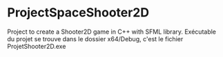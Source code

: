 # ProjectSpaceShooter2D

Project to create a Shooter2D game in C++ with SFML library.
Exécutable du projet se trouve dans le dossier x64/Debug, c'est le fichier ProjetShooter2D.exe
